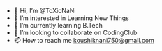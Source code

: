 - 👋 Hi, I’m @ToXicNaNi
- 👀 I’m interested in Learning New Things
- 🌱 I’m currently learning B.Tech
- 💞️ I’m looking to collaborate on CodingClub
- 📫 How to reach me koushiknani750@gmail.com

<!---
ToXicNaNi/ToXicNaNi is a ✨ special ✨ repository because its `README.md` (this file) appears on your GitHub profile.
You can click the Preview link to take a look at your changes.
--->
